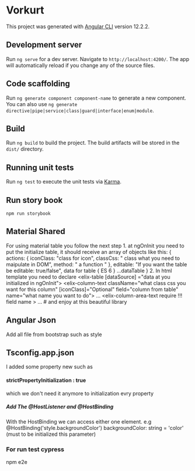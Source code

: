 # Vorkurt

This project was generated with [Angular CLI](https://github.com/angular/angular-cli) version 12.2.2.

## Development server

Run `ng serve` for a dev server. Navigate to `http://localhost:4200/`. The app will automatically reload if you change
any of the source files.

## Code scaffolding

Run `ng generate component component-name` to generate a new component. You can also
use `ng generate directive|pipe|service|class|guard|interface|enum|module`.

## Build

Run `ng build` to build the project. The build artifacts will be stored in the `dist/` directory.

## Running unit tests

Run `ng test` to execute the unit tests via [Karma](https://karma-runner.github.io).

## Run story book

`npm run storybook`

## Material Shared 
  For using material table you follow the next step 
    1. at ngOnInit you need to put the initialize table, it should receive an array of objects like this:
        { actions: 
          { iconClass: "class for icon",
            classCss: " class what you need to maipulate in DOM",
            method: " a function "
           },
           editable: "If you want the table be editable: true/false",
           data for table { ES 6 } ...dataTable
         }
    2. In html template you need to declare
        <elix-table [dataSource] ="data at you initialized in ngOnInit">
          <elix-column-text className="what class css you want for this column" 
                            [iconClass]="Optional" 
                            field="column from table" 
                            name="what name you want to do"> ...
          <elix-column-area-text require !!!  field name > ...
        </elix-table>
      # and enjoy at this beautiful library
## Angular Json

Add all file from bootstrap such as style

## Tsconfig.app.json

I added some property new such as

#### strictPropertyInitialization : true

which we don't need it anymore to initialization evry property

##### Add The @HostListener and @HostBinding
  With the HostBinding we can access either one element.
e.g 
  @HostBinding('style.backgroundColor') backgroundColor: string = 'color' (must to be initialized this parameter)
  
### For run test cypress
  npm e2e
